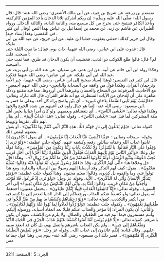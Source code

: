 ------------------------------------------------------------------------

ضمضم بن زرعة، عن شريح بن عبيد، عن أبي مالك الأشعري- رضي الله عنه- قال:
قال رسول الله- صلّى الله عليه وسلّم-: إن ربكم أنذركم ثلاثا الدخان يأخذ
المؤمن كالزكمة، ويأخذ الكافر فينتفخ حتى يخرج من كل مسمع منه، والثانية
الدابة، والثالثة الدجال. ورواه الطبراني عن هاشم بن زيد، عن محمد بن
إسماعيل بن عياش بهذا النص (وقال ابن كثير في التفسير: وهذا إسناد جيد) .  
وقال ابن جرير كذلك: حدثني يعقوب، حدثنا ابن علية، عن ابن جريج، عن عبد
الله بن أبي مليكة.  
قال: غدوت على ابن عباس- رضي الله عنهما- ذات يوم، فقال: ما نمت الليلة حتى
أصبحت. قلت:  
لم؟ قال: قالوا طلع الكوكب ذو الذنب، فخشيت أن يكون الدخان قد طرق، فما نمت
حتى أصبحت..  
وهكذا رواه ابن أبي حاتم عن أبيه، عن ابن عمر، عن سفيان، عن عبد الله بن
أبي يزيد، عن عبد الله ابن أبي مليكة، عن ابن عباس- رضي الله عنهما
فذكره.  
قال ابن كثير في التفسير: (وهذا إسناد صحيح إلى ابن عباس- رضي الله عنهما-
حبر الأمة وترجمان القرآن. وهكذا قول من وافقه من الصحابة والتابعين- رضي
الله عنهم أجمعين- مع الأحاديث المرفوعة من الصحاح والحسان وغيرهما التي
أوردوها، مما فيه مقتنع ودلالة ظاهرة على أن الدخان من الآيات المنتظرة، مع
أنه ظاهر القرآن. قال الله تبارك وتعالى: «فَارْتَقِبْ يَوْمَ تَأْتِي السَّماءُ بِدُخانٍ
مُبِينٍ» .. أي بيّن واضح يراه كل أحد. وعلى ما فسر به ابن مسعود- رضي الله
عنه- إنما هو خيال رأوه في أعينهم من شدة الجوع والجهد.  
وهكذا قوله تعالى: «يَغْشَى النَّاسَ» .. أي يتغشاهم ويعميهم. ولو كان أمرا
خياليا يخص أهل مكة المشركين لما قيل فيه: «يَغْشَى النَّاسَ» .. وقوله تعالى:
«هذا عَذابٌ أَلِيمٌ» .. أي يقال لهم ذلك، تقريعا وتوبيخا.  
كقوله تعالى: «يَوْمَ يُدَعُّونَ إِلى نارِ جَهَنَّمَ دَعًّا. هذِهِ النَّارُ الَّتِي كُنْتُمْ بِها
تُكَذِّبُونَ» . أو يقول بعضهم لبعض ذلك.  
وقوله- سبحانه وتعالى-: «رَبَّنَا اكْشِفْ عَنَّا الْعَذابَ إِنَّا مُؤْمِنُونَ» .. أي يقول
الكافرون إذا عاينوا عذاب الله وعقابه سائلين رفعه وكشفه عنهم، كقوله جلت
عظمته: «وَلَوْ تَرى إِذْ وُقِفُوا عَلَى النَّارِ فَقالُوا: يا لَيْتَنا نُرَدُّ وَلا نُكَذِّبَ بِآياتِ
رَبِّنا وَنَكُونَ مِنَ الْمُؤْمِنِينَ» .. وكذا قوله جل وعلا: «وَأَنْذِرِ النَّاسَ يَوْمَ يَأْتِيهِمُ
الْعَذابُ فَيَقُولُ الَّذِينَ ظَلَمُوا: رَبَّنا أَخِّرْنا إِلى أَجَلٍ قَرِيبٍ نُجِبْ دَعْوَتَكَ وَنَتَّبِعِ الرُّسُلَ.
أَوَلَمْ تَكُونُوا أَقْسَمْتُمْ مِنْ قَبْلُ ما لَكُمْ مِنْ زَوالٍ؟» .. وهكذا قال جل وعلاها هنا:
«أَنَّى لَهُمُ الذِّكْرى، وَقَدْ جاءَهُمْ رَسُولٌ مُبِينٌ، ثُمَّ تَوَلَّوْا عَنْهُ وَقالُوا: مُعَلَّمٌ مَجْنُونٌ»
.. يقول: كيف لهم التذكر وقد أرسلنا إليهم رسولا بين الرسالة والنذارة، ومع
هذا تولوا عنه، وما وافقوه بل كذبوه، وقالوا: معلم مجنون. وهذا كقوله جلت
عظمته: «يَوْمَئِذٍ يَتَذَكَّرُ الْإِنْسانُ وَأَنَّى لَهُ الذِّكْرى» .. الآية. وقوله عز وجل: «وَلَوْ
تَرى إِذْ فَزِعُوا، فَلا فَوْتَ، وَأُخِذُوا مِنْ مَكانٍ قَرِيبٍ. وَقالُوا: آمَنَّا بِهِ. وَأَنَّى لَهُمُ
التَّناوُشُ مِنْ مَكانٍ بَعِيدٍ؟» إلى آخر السورة.. وقوله تعالى: «إِنَّا كاشِفُوا الْعَذابِ
قَلِيلًا إِنَّكُمْ عائِدُونَ» .. يحتمل معنيين: أحدهما: أنه يقول تعالى: ولو كشفنا
عنكم العذاب ورجعناكم إلى الدار الدنيا لعدتم إلى ما كنتم فيه من الكفر
والتكذيب. كقوله تعالى: «وَلَوْ رَحِمْناهُمْ وَكَشَفْنا ما بِهِمْ مِنْ ضُرٍّ لَلَجُّوا فِي طُغْيانِهِمْ
يَعْمَهُونَ» .. وكقوله جلت عظمته: «وَلَوْ رُدُّوا لَعادُوا لِما نُهُوا عَنْهُ وَإِنَّهُمْ
لَكاذِبُونَ» .. والثاني: أن يكون المراد: إنا مؤخر والعذاب عنكم قليلا بعد
انعقاد أسبابه، ووصوله إليكم، وأنتم مستمرون فيما أنتم فيه من الطغيان
والضلال. ولا يلزم من الكشف عنهم أن يكون باشرهم. كقوله تعالى: «إِلَّا قَوْمَ
يُونُسَ لَمَّا آمَنُوا كَشَفْنا عَنْهُمْ عَذابَ الْخِزْيِ فِي الْحَياةِ الدُّنْيا وَمَتَّعْناهُمْ إِلى حِينٍ»
.. ولم يكن العذاب باشرهم واتصل بهم، بل كان قد انعقد سببه عليهم.. وقال
قتادة: إنكم عائدون إلى عذاب الله.. وقوله عز وجل: «يَوْمَ نَبْطِشُ الْبَطْشَةَ الْكُبْرى
إِنَّا مُنْتَقِمُونَ» .. فسر ذلك ابن مسعود- رضي الله عنه- بيوم بدر. وهذا قول
جماعة ممن

------------------------------------------------------------------------

الجزء: 5 ¦ الصفحة: 3211
